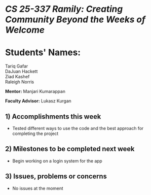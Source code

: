 # *CS 25-337 Ramily: Creating Community Beyond the Weeks of Welcome*

# **Students' Names:**
Tariq Gafar<br />
DaJuan Hackett<br />
Ziad Kashef<br />
Raleigh Norris

**Mentor:**
Manjari Kumarappan

**Faculty Advisor:**
Lukasz Kurgan

## 1) Accomplishments this week ##
   - Tested different ways to use the code and the best approach for completing the project

## 2) Milestones to be completed next week ##
   - Begin working on a login system for the app

## 3) Issues, problems or concerns ##
   - No issues at the moment